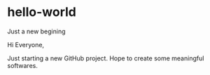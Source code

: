 # hello-world
Just a new begining

Hi Everyone,

Just starting a new GitHub project. Hope to create some meaningful softwares.
